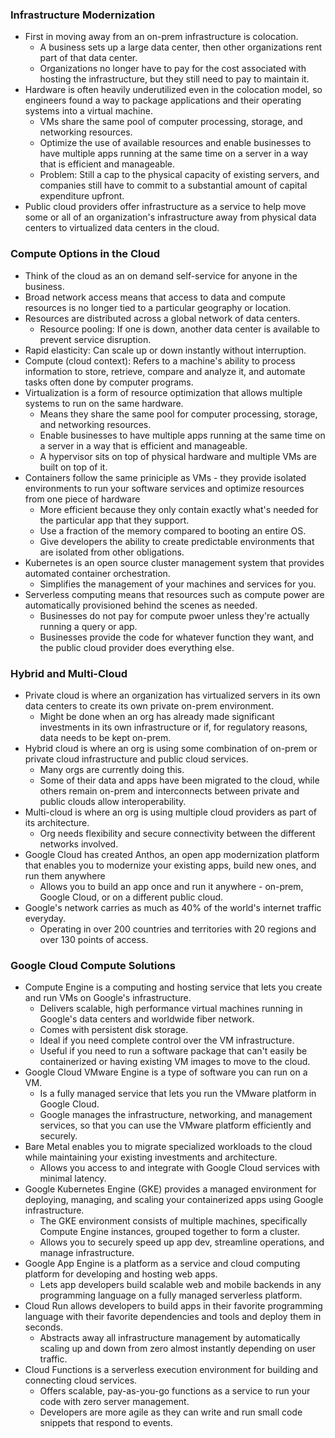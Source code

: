 ### Infrastructure Modernization
* First in moving away from an on-prem infrastructure is colocation.
    * A business sets up a large data center, then other organizations rent part of that data center.
    * Organizations no longer have to pay for the cost associated with hosting the infrastructure, but they still need to pay to maintain it. 
* Hardware is often heavily underutilized even in the colocation model, so engineers found a way to package applications and their operating systems into a virtual machine.
    * VMs share the same pool of computer processing, storage, and networking resources. 
    * Optimize the use of available resources and enable businesses to have multiple apps running at the same time on a server in a way that is efficient and manageable.
    * Problem: Still a cap to the physical capacity of existing servers, and companies still have to commit to a substantial amount of capital expenditure upfront.
* Public cloud providers offer infrastructure as a service to help move some or all of an organization's infrastructure away from physical data centers to virtualized data centers in the cloud.

### Compute Options in the Cloud
* Think of the cloud as an on demand self-service for anyone in the business. 
* Broad network access means that access to data and compute resources is no longer tied to a particular geography or location.
* Resources are distributed across a global network of data centers.
    * Resource pooling: If one is down, another data center is available to prevent service disruption.
* Rapid elasticity: Can scale up or down instantly without interruption.
* Compute (cloud context): Refers to a machine's ability to process information to store, retrieve, compare and analyze it, and automate tasks often done by computer programs.
* Virtualization is a form of resource optimization that allows multiple systems to run on the same hardware.
    * Means they share the same pool for computer processing, storage, and networking resources. 
    * Enable businesses to have multiple apps running at the same time on a server in a way that is efficient and manageable. 
    * A hypervisor sits on top of physical hardware and multiple VMs are built on top of it. 
* Containers follow the same priniciple as VMs - they provide isolated environments to run your software services and optimize resources from one piece of hardware
    * More efficient because they only contain exactly what's needed for the particular app that they support.
    * Use a fraction of the memory compared to booting an entire OS.
    * Give developers the ability to create predictable environments that are isolated from other obligations. 
* Kubernetes is an open source cluster management system that provides automated container orchestration. 
    * Simplifies the management of your machines and services for you.
* Serverless computing means that resources such as compute power are automatically provisioned behind the scenes as needed.
    * Businesses do not pay for compute pwoer unless they're actually running a query or app.
    * Businesses provide the code for whatever function they want, and the public cloud provider does everything else.

### Hybrid and Multi-Cloud
* Private cloud is where an organization has virtualized servers in its own data centers to create its own private on-prem environment.
    * Might be done when an org has already made significant investments in its own infrastructure or if, for regulatory reasons, data needs to be kept on-prem.
* Hybrid cloud is where an org is using some combination of on-prem or private cloud infrastructure and public cloud services.
    * Many orgs are currently doing this.
    * Some of their data and apps have been migrated to the cloud, while others remain on-prem and interconnects between private and public clouds allow interoperability.
* Multi-cloud is where an org is using multiple cloud providers as part of its architecture.
    * Org needs flexibility and secure connectivity between the different networks involved.
* Google Cloud has created Anthos, an open app modernization platform that enables you to modernize your existing apps, build new ones, and run them anywhere
    * Allows you to build an app once and run it anywhere - on-prem, Google Cloud, or on a different public cloud.
* Google's network carries as much as 40% of the world's internet traffic everyday.
    * Operating in over 200 countries and territories with 20 regions and over 130 points of access. 

### Google Cloud Compute Solutions
* Compute Engine is a computing and hosting service that lets you create and run VMs on Google's infrastructure.
    * Delivers scalable, high performance virtual machines running in Google's data centers and worldwide fiber network.
    * Comes with persistent disk storage.
    * Ideal if you need complete control over the VM infrastructure.
    * Useful if you need to run a software package that can't easily be containerized or having existing VM images to move to the cloud.
* Google Cloud VMware Engine is a type of software you can run on a VM.
    * Is a fully managed service that lets you run the VMware platform in Google Cloud. 
    * Google manages the infrastructure, networking, and management services, so that you can use the VMware platform efficiently and securely.
* Bare Metal enables you to migrate specialized workloads to the cloud while maintaining your existing investments and architecture. 
    * Allows you access to and integrate with Google Cloud services with minimal latency. 
* Google Kubernetes Engine (GKE) provides a managed environment for deploying, managing, and scaling your containerized apps using Google infrastructure.
    * The GKE environment consists of multiple machines, specifically Compute Engine instances, grouped together to form a cluster.
    * Allows you to securely speed up app dev, streamline operations, and manage infrastructure.
* Google App Engine is a platform as a service and cloud computing platform for developing and hosting web apps.
    * Lets app developers build scalable web and mobile backends in any programming language on a fully managed serverless platform.
* Cloud Run allows developers to build apps in their favorite programming language with their favorite dependencies and tools and deploy them in seconds.
    * Abstracts away all infrastructure management by automatically scaling up and down from zero almost instantly depending on user traffic. 
* Cloud Functions is a serverless execution environment for building and connecting cloud services.
    * Offers scalable, pay-as-you-go functions as a service to run your code with zero server management.
    * Developers are more agile as they can write and run small code snippets that respond to events.
 
